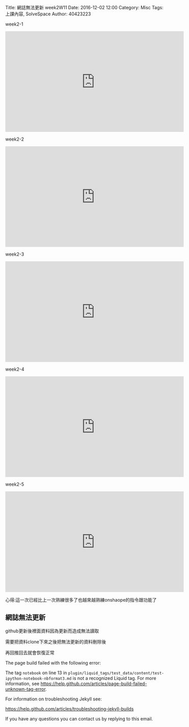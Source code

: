 Title: 網誌無法更新 week2W11
Date: 2016-12-02 12:00
Category: Misc
Tags: 上課內容, SolveSpace
Author: 40423223

week2-1

<iframe width="560" height="315" src="https://www.youtube.com/embed/-8yrDF_-v2w" frameborder="0" allowfullscreen></iframe>

week2-2

<iframe width="560" height="315" src="https://www.youtube.com/embed/_Zcs7yA9ZKw" frameborder="0" allowfullscreen></iframe>

week2-3

<iframe width="560" height="315" src="https://www.youtube.com/embed/ydZxFfLEyMU" frameborder="0" allowfullscreen></iframe>

week2-4

<iframe width="560" height="315" src="https://www.youtube.com/embed/Ft__ZZO_niQ" frameborder="0" allowfullscreen></iframe>

week2-5

<iframe width="560" height="315" src="https://www.youtube.com/embed/gPo1dmp7f5c" frameborder="0" allowfullscreen></iframe>

心得:這一次已經比上一次熟練很多了也越來越熟練onshaope的指令跟功能了

<h2>網誌無法更新</h2>

<p> github更新後裡面資料因為更新而造成無法讀取

需要把資料clone下來之後把無法更新的資料刪除後

再回推回去就會恢復正常 </p>

<p>The page build failed with the following error:

The tag `notebook` on line 13 in `plugin/liquid_tags/test_data/content/test-ipython-notebook-nbformat3.md` is not a recognized Liquid tag. For more information, see https://help.github.com/articles/page-build-failed-unknown-tag-error.

For information on troubleshooting Jekyll see:

  https://help.github.com/articles/troubleshooting-jekyll-builds

If you have any questions you can contact us by replying to this email.</p>